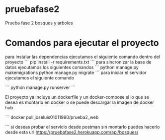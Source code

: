 # pruebafase2
Prueba fase 2 bosques y arboles
# Comandos para ejecutar el proyecto
para instalar las dependencias ejecutamos el siguiente comando dentro del proyecto
´´´
pip install -r requirements.txt
´´´
para sincronizar la base de datos ejecutamos los siguientes comandos
´´´
python manage.py makemigrations
python manage.py migrate
´´´
para iniciar el servidor ejecutamos el siguiente comando

´´´
python manage.py runserver 
´´´

El proyecto ya incluye un dockerfile y un docker-compose si lo que se desea es montarlo en docker
o se puede descargar la imagen de docker hub 


´´´
docker pull joseluis01011990/prueba2_web

´´´
si deseas probar el servicio desde postman sin montarlo puedes hacerlo desde esta url 
https://pruebafase2.herokuapp.com/api/bosques/

